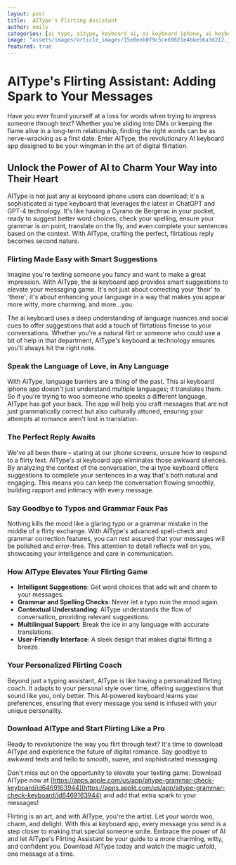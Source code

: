 ```yaml
---
layout: post
title:  AIType's Flirting Assistant
author: emily
categories: [ai type, aitype, keyboard ai, ai keyboard iphone, ai keyboard app, ai type keyboard, ai keyboard]
image: "assets/images/article_images/15e0eeb0f9c5ce69621e4bbe56a3d212.jpg"
featured: true
---
```


# AIType's Flirting Assistant: Adding Spark to Your Messages

Have you ever found yourself at a loss for words when trying to impress someone through text? Whether you're sliding into DMs or keeping the flame alive in a long-term relationship, finding the right words can be as nerve-wracking as a first date. Enter AIType, the revolutionary AI keyboard app designed to be your wingman in the art of digital flirtation.

## Unlock the Power of AI to Charm Your Way into Their Heart

AIType is not just any ai keyboard iphone users can download; it's a sophisticated ai type keyboard that leverages the latest in ChatGPT and GPT-4 technology. It's like having a Cyrano de Bergerac in your pocket, ready to suggest better word choices, check your spelling, ensure your grammar is on point, translate on the fly, and even complete your sentences based on the context. With AIType, crafting the perfect, flirtatious reply becomes second nature.

### Flirting Made Easy with Smart Suggestions

Imagine you're texting someone you fancy and want to make a great impression. With AIType, the ai keyboard app provides smart suggestions to elevate your messaging game. It's not just about correcting your 'their' to 'there'; it's about enhancing your language in a way that makes you appear more witty, more charming, and more...you. 

The ai keyboard uses a deep understanding of language nuances and social cues to offer suggestions that add a touch of flirtatious finesse to your conversations. Whether you're a natural flirt or someone who could use a bit of help in that department, AIType's keyboard ai technology ensures you'll always hit the right note.

### Speak the Language of Love, in Any Language

With AIType, language barriers are a thing of the past. This ai keyboard iphone app doesn't just understand multiple languages; it translates them. So if you're trying to woo someone who speaks a different language, AIType has got your back. The app will help you craft messages that are not just grammatically correct but also culturally attuned, ensuring your attempts at romance aren't lost in translation.

### The Perfect Reply Awaits

We've all been there – staring at our phone screens, unsure how to respond to a flirty text. AIType's ai keyboard app eliminates those awkward silences. By analyzing the context of the conversation, the ai type keyboard offers suggestions to complete your sentences in a way that's both natural and engaging. This means you can keep the conversation flowing smoothly, building rapport and intimacy with every message.

### Say Goodbye to Typos and Grammar Faux Pas

Nothing kills the mood like a glaring typo or a grammar mistake in the middle of a flirty exchange. With AIType's advanced spell-check and grammar correction features, you can rest assured that your messages will be polished and error-free. This attention to detail reflects well on you, showcasing your intelligence and care in communication.

### How AIType Elevates Your Flirting Game

- **Intelligent Suggestions**: Get word choices that add wit and charm to your messages.
- **Grammar and Spelling Checks**: Never let a typo ruin the mood again.
- **Contextual Understanding**: AIType understands the flow of conversation, providing relevant suggestions.
- **Multilingual Support**: Break the ice in any language with accurate translations.
- **User-Friendly Interface**: A sleek design that makes digital flirting a breeze.

### Your Personalized Flirting Coach

Beyond just a typing assistant, AIType is like having a personalized flirting coach. It adapts to your personal style over time, offering suggestions that sound like you, only better. This AI-powered keyboard learns your preferences, ensuring that every message you send is infused with your unique personality.

### Download AIType and Start Flirting Like a Pro

Ready to revolutionize the way you flirt through text? It's time to download AIType and experience the future of digital romance. Say goodbye to awkward texts and hello to smooth, suave, and sophisticated messaging.

Don't miss out on the opportunity to elevate your texting game. Download AIType now at [https://apps.apple.com/us/app/aitype-grammar-check-keyboard/id6469163944](https://apps.apple.com/us/app/aitype-grammar-check-keyboard/id6469163944) and add that extra spark to your messages!

Flirting is an art, and with AIType, you're the artist. Let your words woo, charm, and delight. With this ai keyboard app, every message you send is a step closer to making that special someone smile. Embrace the power of AI and let AIType's Flirting Assistant be your guide to a more charming, witty, and confident you. Download AIType today and watch the magic unfold, one message at a time.